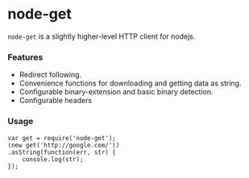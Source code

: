 # node-get

`node-get` is a slightly higher-level HTTP client for nodejs.

### Features

* Redirect following.
* Convenience functions for downloading and getting data as string.
* Configurable binary-extension and basic binary detection.
* Configurable headers

### Usage

    var get = require('node-get');
    (new get('http://google.com/'))
    .asString(function(err, str) {
        console.log(str);
    });
